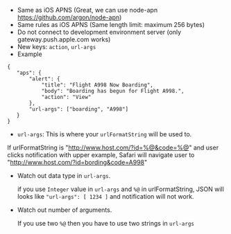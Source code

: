  * Same as iOS APNS (Great, we can use node-apn https://github.com/argon/node-apn)
 * Same rules as iOS APNS (Same length limit: maximum 256 bytes)
 * Do not connect to development environment server (only gateway.push.apple.com works)
 * New keys: `action`, `url-args`
 * Example
 ```
{
    "aps": {
        "alert": {
            "title": "Flight A998 Now Boarding",
            "body": "Boarding has begun for Flight A998.",
            "action": "View"
        },
        "url-args": ["boarding", "A998"]
    }
}
 
 ```
 * `url-args`: This is where your `urlFormatString` will be used to.
    
 If urlFormatString is "http://www.host.com/?id=%@&code=%@" and user clicks notification with upper example, Safari will navigate user to "http://www.host.com/?id=bording&code=A998"
 
  * Watch out data type in `url-args`.
 
     if you use `Integer` value in `url-args` and `%@` in urlFormatString, JSON will looks like
   `"url-args": [ 1234 ]` and notification will not work.
   
  * Watch out number of arguments.
    
     If you use two `%@` then you have to use two strings in `url-args`
     
